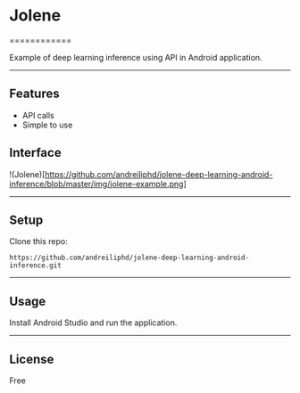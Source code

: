 # Jolene
============

Example of deep learning inference using API in Android application.

---

## Features
- API calls
- Simple to use

## Interface
!(Jolene)[https://github.com/andreiliphd/jolene-deep-learning-android-inference/blob/master/img/jolene-example.png]

---

## Setup
Clone this repo:

```
https://github.com/andreiliphd/jolene-deep-learning-android-inference.git
```

---


## Usage

Install Android Studio and run the application.

---

## License
Free
